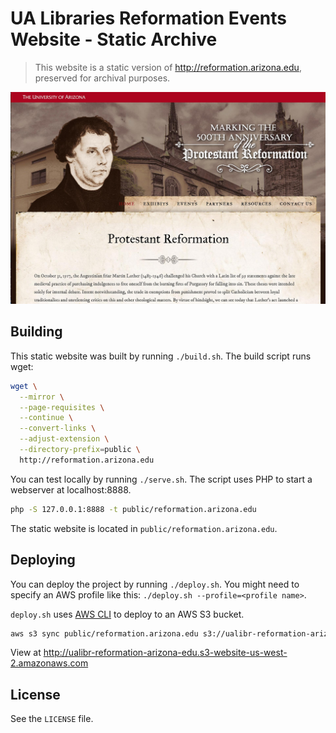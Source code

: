 # UA Libraries Reformation Events Website - Static Archive

> This website is a static version of http://reformation.arizona.edu, preserved for archival purposes.

![screenshot](screenshot.jpg)

## Building

This static website was built by running `./build.sh`. The build script runs wget:

```sh
wget \
  --mirror \
  --page-requisites \
  --continue \
  --convert-links \
  --adjust-extension \
  --directory-prefix=public \
  http://reformation.arizona.edu
```

You can test locally by running `./serve.sh`. The script uses PHP to start a webserver at localhost:8888.

```sh
php -S 127.0.0.1:8888 -t public/reformation.arizona.edu
```

The static website is located in `public/reformation.arizona.edu`.

## Deploying

You can deploy the project by running `./deploy.sh`. You might need to specify an AWS profile like this: `./deploy.sh --profile=<profile name>`.

`deploy.sh` uses [AWS CLI](https://aws.amazon.com/cli/) to deploy to an AWS S3 bucket.

```sh
aws s3 sync public/reformation.arizona.edu s3://ualibr-reformation-arizona-edu --delete
```

View at http://ualibr-reformation-arizona-edu.s3-website-us-west-2.amazonaws.com

## License

See the `LICENSE` file.
